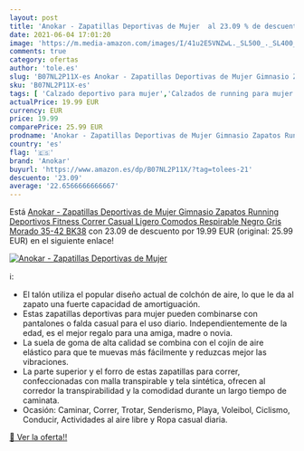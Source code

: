 ```yaml
---
layout: post
title: 'Anokar - Zapatillas Deportivas de Mujer  al 23.09 % de descuento'
date: 2021-06-04 17:01:20
image: 'https://m.media-amazon.com/images/I/41u2E5VNZwL._SL500_._SL400_.jpg'
comments: true
category: ofertas
author: 'tole.es'
slug: 'B07NL2P11X-es Anokar - Zapatillas Deportivas de Mujer Gimnasio Zapatos...'
sku: 'B07NL2P11X-es'
tags: [ 'Calzado deportivo para mujer','Calzados de running para mujer','Calzados para correr en asfalto para mujer','Zapatillas y calzado deportivo para mujer','Zapatos','Zapatos para mujer','Zapatos y complementos','anokar','zapatos', ]
actualPrice: 19.99 EUR
currency: EUR
price: 19.99
comparePrice: 25.99 EUR
prodname: 'Anokar - Zapatillas Deportivas de Mujer Gimnasio Zapatos Running Deportivos Fitness Correr Casual Ligero Comodos Respirable Negro Gris Morado 35-42 BK38'
country: 'es'
flag: '🇪🇸'
brand: 'Anokar'
buyurl: 'https://www.amazon.es/dp/B07NL2P11X/?tag=tolees-21'
descuento: '23.09'
average: '22.6566666666667'
---
```


Está [Anokar - Zapatillas Deportivas de Mujer Gimnasio Zapatos Running Deportivos Fitness Correr Casual Ligero Comodos Respirable Negro Gris Morado 35-42 BK38](https://www.amazon.es/dp/B07NL2P11X/?tag=tolees-21) con 23.09 de descuento por 19.99 EUR (original: 25.99 EUR) en el siguiente enlace!

[![Anokar - Zapatillas Deportivas de Mujer ](https://m.media-amazon.com/images/I/41u2E5VNZwL._SL500_._SL400_.jpg)](https://www.amazon.es/dp/B07NL2P11X/?tag=tolees-21)

ℹ️:

- El talón utiliza el popular diseño actual de colchón de aire, lo que le da al zapato una fuerte capacidad de amortiguación.
- Estas zapatillas deportivas para mujer pueden combinarse con pantalones o falda casual para el uso diario. Independientemente de la edad, es el mejor regalo para una amiga, madre o novia.
- La suela de goma de alta calidad se combina con el cojín de aire elástico para que te muevas más fácilmente y reduzcas mejor las vibraciones.
- La parte superior y el forro de estas zapatillas para correr, confeccionadas con malla transpirable y tela sintética, ofrecen al corredor la transpirabilidad y la comodidad durante un largo tiempo de caminata.
- Ocasión: Caminar, Correr, Trotar, Senderismo, Playa, Voleibol, Ciclismo, Conducir, Actividades al aire libre y Ropa casual diaria.

[🛒 Ver la oferta!!](https://www.amazon.es/dp/B07NL2P11X/?tag=tolees-21)

